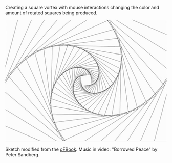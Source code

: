 Creating a square vortex with mouse interactions changing the color and amount of rotated squares being produced.

![alt text](https://github.com/seem-less/Creative-Coding-Scrapbook/blob/master/InteractiveSquareVortex/squareVortex.JPG)

Sketch modified from the [oFBook](https://openframeworks.cc/ofBook/chapters/foreword.html). Music in video: "Borrowed Peace" by Peter Sandberg.
